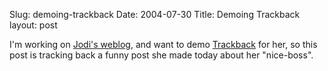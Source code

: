 Slug: demoing-trackback
Date: 2004-07-30
Title: Demoing Trackback
layout: post

I&#39;m working on <a href="http://speakshermind.redmonk.net" title="Jodi Speaks Her Mind">Jodi&#39;s weblog</a>, and want to demo <a href="http://www.movabletype.org/trackback/">Trackback</a> for her, so this post is tracking back a funny post she made today about her &quot;nice-boss&quot;.
